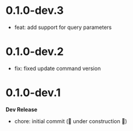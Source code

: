 # 0.1.0-dev.3

- feat: add support for query parameters

# 0.1.0-dev.2

- fix: fixed update command version

# 0.1.0-dev.1

**Dev Release**

- chore: initial commit (🚧 under construction 🚧)